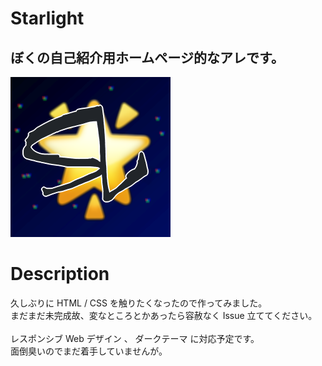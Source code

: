 # Starlight
## ぼくの自己紹介用ホームページ的なアレです。<br>
![](assets/icon/icon.png)<br>

# Description

久しぶりに HTML / CSS を触りたくなったので作ってみました。<br>
まだまだ未完成故、変なところとかあったら容赦なく Issue 立ててください。<br>
<br>
レスポンシブ Web デザイン 、 ダークテーマ に対応予定です。<br>
面倒臭いのでまだ着手していませんが。